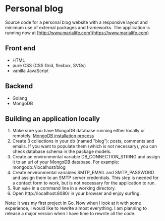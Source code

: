 # Personal blog

Source code for a personal blog website with a responsive layout and minimum use of external packages and frameworks.
The application is running now at [http://www.marialife.com](https://www.marialife.com)
## Front end

* HTML
* pure CSS (CSS Grid, flexbox, SVGs)
* vanilla JavaScript

## Backend

* Golang
* MongoDB

## Building an application locally

1. Make sure you have MongoDB database running either locally or remotely. [MongoDB installation process](https://docs.mongodb.com/manual/installation/)
2. Create 3 collections in your db (named "blog"): posts, comments and emails. If you want to populate them (which is not necessary), you can check database schema in the package models.  
3. Create an environmental variable DB_CONNECTION_STRING and assign it to an url of your MongoDB database. For example: mongodb://localhost/blog
4. Create environmental variables SMTP_EMAIL and SMTP_PASSWORD and assign them to an SMTP server credentials. This step is needed for a contact form to work, but is not necessary for the application to run.
5. Run `make` in a command line in a working directory.
6. Open http://localhost:8080/ in your browser and enjoy surfing.

Note: It was my first project in Go. Now when I look at it with some experience, I would like to rewrite almost everything. I am planning to release a major version when I have time to rewrite all the code.

